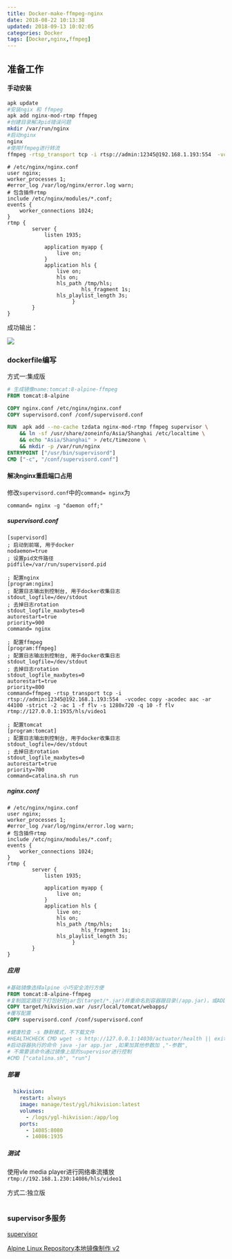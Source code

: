 ```yaml
---
title: Docker-make-ffmpeg-nginx
date: 2018-08-22 10:13:38
updated: 2018-09-13 10:02:05
categories: Docker
tags: [Docker,nginx,ffmpeg]
---
```


## 准备工作

#### 手动安装

```bash
apk update
#安装ngix 和 ffmpeg
apk add nginx-mod-rtmp ffmpeg
#创建目录解决pid错误问题
mkdir /var/run/nginx
#启动nginx
nginx
#使用ffmpeg进行转流
ffmpeg -rtsp_transport tcp -i rtsp://admin:12345@192.168.1.193:554  -vcodec copy -acodec aac -ar 44100 -strict -2 -ac 1 -f flv -s 1280x720 -q 10 -f flv rtmp://127.0.0.1:1935/hls/video1
```

```nginx
# /etc/nginx/nginx.conf
user nginx;
worker_processes 1;
#error_log /var/log/nginx/error.log warn;
# 包含插件rtmp
include /etc/nginx/modules/*.conf;
events {
	worker_connections 1024;
}
rtmp {    
        server {    
            listen 1935;    
        
            application myapp {    
                live on;    
            }    
            application hls {    
                live on;    
                hls on;    
                hls_path /tmp/hls;    
        				hls_fragment 1s;     
       	        hls_playlist_length 3s;   
	 				 }    
        }    
} 
```

成功输出：

![](http://ohdtoul5i.bkt.clouddn.com/1534905867716.png)



### dockerfile编写

方式一:集成版

```dockerfile
# 生成镜像name:tomcat:8-alpine-ffmpeg
FROM tomcat:8-alpine

COPY nginx.conf /etc/nginx/nginx.conf
COPY supervisord.conf /conf/supervisord.conf

RUN  apk add --no-cache tzdata nginx-mod-rtmp ffmpeg supervisor \
	&& ln -sf /usr/share/zoneinfo/Asia/Shanghai /etc/localtime \
    && echo "Asia/Shanghai" > /etc/timezone \
    && mkdir -p /var/run/nginx 
ENTRYPOINT ["/usr/bin/supervisord"]
CMD ["-c", "/conf/supervisord.conf"] 
```



#### 解决nginx重启端口占用

修改`supervisord.conf`中的`command= nginx`为

`command= nginx -g "daemon off;"`



##### supervisord.conf

```properties
[supervisord]
; 启动到前端, 用于docker
nodaemon=true
; 设置pid文件路径
pidfile=/var/run/supervisord.pid

; 配置nginx
[program:nginx]
; 配置日志输出到控制台, 用于docker收集日志
stdout_logfile=/dev/stdout
; 去掉日志rotation
stdout_logfile_maxbytes=0
autorestart=true
priority=900
command= nginx

; 配置ffmpeg
[program:ffmpeg]
; 配置日志输出到控制台, 用于docker收集日志
stdout_logfile=/dev/stdout
; 去掉日志rotation
stdout_logfile_maxbytes=0
autorestart=true
priority=800
command=ffmpeg -rtsp_transport tcp -i rtsp://admin:12345@192.168.1.193:554  -vcodec copy -acodec aac -ar 44100 -strict -2 -ac 1 -f flv -s 1280x720 -q 10 -f flv rtmp://127.0.0.1:1935/hls/video1

; 配置tomcat
[program:tomcat]
; 配置日志输出到控制台, 用于docker收集日志
stdout_logfile=/dev/stdout
; 去掉日志rotation
stdout_logfile_maxbytes=0
autorestart=true
priority=700
command=catalina.sh run
```



##### nginx.conf

```nginx
# /etc/nginx/nginx.conf
user nginx;
worker_processes 1;
#error_log /var/log/nginx/error.log warn;
# 包含插件rtmp
include /etc/nginx/modules/*.conf;
events {
	worker_connections 1024;
}
rtmp {    
        server {    
            listen 1935;    
        
            application myapp {    
                live on;    
            }    
            application hls {    
                live on;    
                hls on;    
                hls_path /tmp/hls;    
        				hls_fragment 1s;     
       	        hls_playlist_length 3s;   
	 				 }    
        }    
} 
```



##### 应用

```dockerfile
#基础镜像选择alpine 小巧安全流行方便
FROM tomcat:8-alpine-ffmpeg
#复制固定路径下打包好的jar包(target/*.jar)并重命名到容器跟目录(/app.jar)，或ADD
COPY target/hikvision.war /usr/local/tomcat/webapps/
#覆写配置
COPY supervisord.conf /conf/supervisord.conf

#健康检查 -s 静默模式，不下载文件
#HEALTHCHECK CMD wget -s http://127.0.0.1:14030/actuator/health || exit 1
#启动容器执行的命令 java -jar app.jar ,如果加其他参数加 ,"-参数",
# 不需要该命令通过镜像上层的supervisor进行控制
#CMD ["catalina.sh", "run"]
```

##### 部署

```yaml
  hikvision:
    restart: always
    image: manage/test/ygl/hikvision:latest
    volumes:
      - /logs/ygl-hikvision:/app/log
    ports:
      - 14085:8080
      - 14086:1935
```

##### 测试

使用vle media player进行网络串流播放`rtmp://192.168.1.230:14086/hls/video1`





方式二:独立版

```dockerfile

```





### supervisor多服务

[supervisor](https://docs.docker.com/config/containers/multi-service_container/)

[Alpine Linux Repository本地镜像制作 v2](https://my.oschina.net/funwun/blog/710877)
